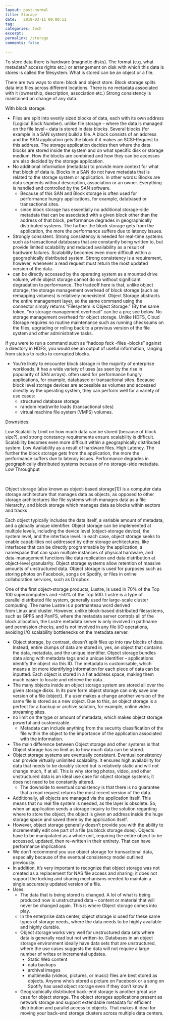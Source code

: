 ```yaml
---
layout: post-normal
title: Storage
date:   2019-03-11 09:00:11
tag: 
categories: tech
excerpt: 
permalink: /storage
comments: false

---
```


To store data there is hardware (magnetic disks). The format (e.g. what metadata? access rights etc.) or arrangement on disk  with which this data is stores is called the filesystem. What is stored can be an object or a file. 


There are two ways to store: block and object store. Block storage splits data into files across different locations. There is no metadata associated with it (ownership, description, association etc.) Strong consistency is maintained on change of any data. 


With block storage:
-  Files are split into evenly sized blocks of data, each with its own address (Logical Block Number). unlike file storage – where the data is managed on the file level – data is stored in data blocks.  Several blocks (for example in a SAN system) build a file. A block consists of an address and the SAN application gets the block if it makes an SCSI-Request to this address. The storage application decides then where the data blocks are stored inside the system and on what specific disk or storage medium. How the blocks are combined and how they can be accesses are also decided by the storage application.
-  No additional information (metadata) to provide more context for what that block of data is. Blocks in a SAN do not have metadata that is related to the storage system or application. In other words: Blocks are data segments without description, association or an owner. Everything is handled and controlled by the SAN software. 
    - Because of this SAN and Block storage is often used for performance hungry applications, for example, databased or transactional sites. 
    -  since block storage has essentially no additional storage-side metadata that can be associated with a given block other than the address of that block, performance degrades in geographically distributed systems. The further the block storage gets from the application, the more the performance suffers due to latency issues. 
- Strongly consistent. Strong consistency is needed for real-time systems such as transactional databases that are constantly being written to, but provide limited scalability and reduced availability as a result of hardware failures. Scalability becomes even more difficult within a geographically distributed system. Strong consistency is a requirement, however, whenever a read request must return the most updated version of the data.
- can be directly accessed by the operating system as a mounted drive volume, while object storage cannot do so without significant degradation to performance. The tradeoff here is that, unlike object storage, the storage management overhead of block storage (such as remapping volumes) is relatively nonexistent  Object Storage abstracts the entire management layer,  so the same command using the connector simply returns “Filesystem is Object Storage.” (By the same token, “no storage management overhead” can be a pro; see below.
No storage management overhead for object storage. Unlike HDFS, Cloud Storage requires no routine maintenance such as running checksums on the files, upgrading or rolling back to a previous version of the file system and other administrative tasks. 

If you were to run a command such as “hadoop fsck -files -blocks” against a directory in HDFS, you would see an output of useful information, ranging from status to racks to corrupted blocks.


- You’re likely to encounter block storage in the majority of enterprise workloads; it has a wide variety of uses (as seen by the rise in popularity of SAN arrays). often used for performance hungry applications, for example, databased or transactional sites. Because block level storage devices are accessible as volumes and accessed directly by the operating system, they can perform well for a variety of use cases: 
    - structured database storage
    - random read/write loads (transactional sites)
    - virtual machine file system (VMFS) volumes. 



Downsides: 

Low Scalability Limit on how much data can be stored (because of block size?), and strong constancy requirements ensure scalability is difficult. Scalability becomes even more difficult within a geographically distributed system. 
Low Availability as a result of hardware files.
High Latency. The further the block storage gets from the application, the more the performance suffers due to latency issues.  Performance degrades in geographically distributed systems because of no storage-side metadata. 
Low Throughput

   

Object storage (also known as object-based storage[1]) is a computer data storage architecture that manages data as objects, as opposed to other storage architectures like file systems which manages data as a file hierarchy, and block storage which manages data as blocks within sectors and tracks 

Each object typically includes the data itself, a variable amount of metadata, and a globally unique identifier. Object storage can be implemented at multiple levels, including the device level (object-storage device), the system level, and the interface level. In each case, object storage seeks to enable capabilities not addressed by other storage architectures, like interfaces that can be directly programmable by the application, a namespace that can span multiple instances of physical hardware, and data-management functions like data replication and data distribution at object-level granularity.
Object storage systems allow retention of massive amounts of unstructured data. Object storage is used for purposes such as storing photos on Facebook, songs on Spotify, or files in online collaboration services, such as Dropbox

One of the first object-storage products, Lustre, is used in 70% of the Top 100 supercomputers and ~50% of the Top 500. Lustre is a type of parallel distributed file system, generally used for large-scale cluster computing. The name Lustre is a portmanteau word derived from Linux and cluster. However, unlike block-based distributed filesystems, such as GPFS and PanFS, where the metadata server controls all of the block allocation, the Lustre metadata server is only involved in pathname and permission checks, and is not involved in any file I/O operations, avoiding I/O scalability bottlenecks on the metadata server. 


- Object storage, by contrast, doesn’t split files up into raw blocks of data. Instead, entire clumps of data are stored in, yes, an object that contains the data, metadata, and the unique identifier.  Object storage bundles data along with metadata tags and a unique identifier – applications identify the object via this ID. The metadata is customisable, which means a lot more identifying information for each piece of data can be inputted. Each object is stored in a flat address space, making them much easier to locate and retrieve the data.  
- The many objects inside an object storage system are stored all over the given storage disks. In its pure form object storage can only save one version of a file (object). If a user makes a change another version of the same file is stored as a new object. Due to this, an object storage is a perfect for a backup or archive solution, for example, online video streaming sites.  
- no limit on the type or amount of metadata, which makes object storage powerful and customizable. 
    - Metadata can include anything from the security classification of the file within the object to the importance of the application associated with the information.  
- The main difference between Object storage and other systems is that Object storage has no limit as to how much data can be stored. 
- Object storage systems are eventually consistent. Eventual consistency can provide virtually unlimited scalability. It ensures high availability for data that needs to be durably stored but is relatively static and will not change much, if at all. This is why storing photos, video, and other unstructured data is an ideal use case for object storage systems; it does not need to be constantly altered. 
    - The downside to eventual consistency is that there is no guarantee that a read request returns the most recent version of the data. 
- Additionally, all objects are managed via the application itself. This means that no real file system is needed, as the layer is obsolete. So, when an application sends a storage inquiry to the solution regarding where to store the object, the object is given an address inside the huge storage space and saved there by the application itself.
- However, object storage generally doesn’t provide you with the ability to incrementally edit one part of a file (as block storage does). Objects have to be manipulated as a whole unit, requiring the entire object to be accessed, updated, then re-written in their entirety. That can have performance implications
- We don’t recommend you use object storage for transactional data, especially because of the eventual consistency model outlined previously. 
-  In addition, it’s very important to recognize that object storage was not created as a replacement for NAS file access and sharing; it does not support the locking and sharing mechanisms needed to maintain a single accurately updated version of a file.
- Uses: 
    -  The data that is being stored is changed. A lot of what is being produced now is unstructured data – content or material that will never be changed again. This is where Object storage comes into play.
    - In the enterprise data center, object storage is used for these same types of storage needs, where the data needs to be highly available and highly durable.  
    - Object storage works very well for unstructured data sets where data is generally read but not written-to. Databases in an object storage environment ideally have data sets that are unstructured, where the use cases suggests the data will not require a large number of writes or incremental updates.
        - Static Web content
        - data backups 
        - archival images
        - multimedia (videos, pictures, or music) files are best stored as objects. Anyone who’s stored a picture on Facebook or a song on Spotify has used object storage even if they don’t know it.
    - Geographically distributed back-end storage is another great use case for object storage. The object storages applications present as network storage and support extendable metadata for efficient distribution and parallel access to objects. That makes it ideal for moving your back-end storage clusters across multiple data centers.





